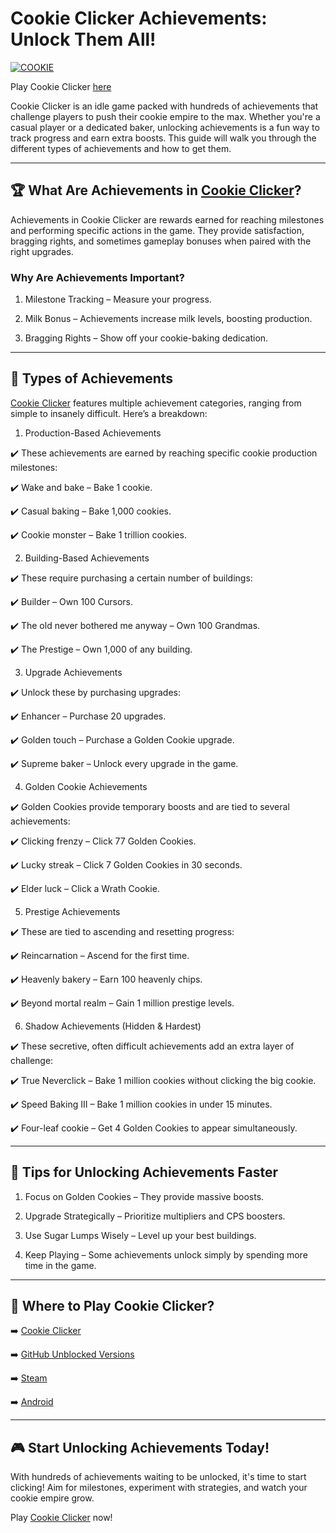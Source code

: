 # Cookie Clicker Achievements: Unlock Them All!

[![COOKIE](https://github.com/user-attachments/assets/d1557854-2fa0-48fb-8b76-faa9ddb3531e)](https://cookieclicker.ee/)

Play Cookie Clicker [here](https://cookieclicker.ee)

Cookie Clicker is an idle game packed with hundreds of achievements that challenge players to push their cookie empire to the max. Whether you're a casual player or a dedicated baker, unlocking achievements is a fun way to track progress and earn extra boosts. This guide will walk you through the different types of achievements and how to get them.

---
## 🏆 What Are Achievements in [Cookie Clicker](https://cookieclicker.me)?

Achievements in Cookie Clicker are rewards earned for reaching milestones and performing specific actions in the game. They provide satisfaction, bragging rights, and sometimes gameplay bonuses when paired with the right upgrades.

### Why Are Achievements Important?

1. Milestone Tracking – Measure your progress.

2. Milk Bonus – Achievements increase milk levels, boosting production.

3. Bragging Rights – Show off your cookie-baking dedication.

---
## 🎯 Types of Achievements

[Cookie Clicker](https://cookieclicker.app) features multiple achievement categories, ranging from simple to insanely difficult. Here’s a breakdown:

1. Production-Based Achievements

✔️ These achievements are earned by reaching specific cookie production milestones:

✔️ Wake and bake – Bake 1 cookie.

✔️ Casual baking – Bake 1,000 cookies.

✔️ Cookie monster – Bake 1 trillion cookies.

2. Building-Based Achievements

✔️ These require purchasing a certain number of buildings:

✔️ Builder – Own 100 Cursors.

✔️ The old never bothered me anyway – Own 100 Grandmas.

✔️ The Prestige – Own 1,000 of any building.

3. Upgrade Achievements

✔️ Unlock these by purchasing upgrades:

✔️ Enhancer – Purchase 20 upgrades.

✔️ Golden touch – Purchase a Golden Cookie upgrade.

✔️ Supreme baker – Unlock every upgrade in the game.

4. Golden Cookie Achievements

✔️ Golden Cookies provide temporary boosts and are tied to several achievements:

✔️ Clicking frenzy – Click 77 Golden Cookies.

✔️ Lucky streak – Click 7 Golden Cookies in 30 seconds.

✔️ Elder luck – Click a Wrath Cookie.

5. Prestige Achievements

✔️ These are tied to ascending and resetting progress:

✔️ Reincarnation – Ascend for the first time.

✔️ Heavenly bakery – Earn 100 heavenly chips.

✔️ Beyond mortal realm – Gain 1 million prestige levels.

6. Shadow Achievements (Hidden & Hardest)

✔️ These secretive, often difficult achievements add an extra layer of challenge:

✔️ True Neverclick – Bake 1 million cookies without clicking the big cookie.

✔️ Speed Baking III – Bake 1 million cookies in under 15 minutes.

✔️ Four-leaf cookie – Get 4 Golden Cookies to appear simultaneously.

---
## 🚀 Tips for Unlocking Achievements Faster

1. Focus on Golden Cookies – They provide massive boosts.

2. Upgrade Strategically – Prioritize multipliers and CPS boosters.

3. Use Sugar Lumps Wisely – Level up your best buildings.

4. Keep Playing – Some achievements unlock simply by spending more time in the game.

---
## 🔗 Where to Play Cookie Clicker?

➡️ [Cookie Clicker](https://cookieclicker.ee)

➡️ [GitHub Unblocked Versions](https://cookieclickerorteil.github.io)

➡️ [Steam](https://store.steampowered.com/app/1454400/Cookie_Clicker/)

➡️ [Android](https://play.google.com/store/apps/details?id=org.dashnet.cookieclicker&hl=en
)

---
## 🎮 Start Unlocking Achievements Today!

With hundreds of achievements waiting to be unlocked, it's time to start clicking! Aim for milestones, experiment with strategies, and watch your cookie empire grow.

Play [Cookie Clicker](https://cookieclicker.ee) now!

